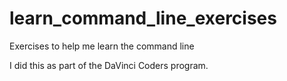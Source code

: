 # learn_command_line_exercises
Exercises to help me learn the command line

I did this as part of the DaVinci Coders program.

